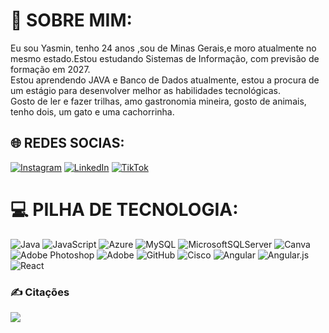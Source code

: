 # 💫 SOBRE MIM:
Eu sou Yasmin, tenho 24 anos ,sou de Minas Gerais,e moro atualmente no mesmo estado.Estou estudando Sistemas de Informação, com previsão de formação em 2027.<br>Estou aprendendo JAVA e Banco de Dados atualmente, estou a procura de um estágio para desenvolver melhor as habilidades tecnológicas.<br>
Gosto de ler e fazer trilhas, amo gastronomia mineira, gosto de animais, tenho dois, um gato e uma cachorrinha.

## 🌐 REDES SOCIAS:
[![Instagram](https://img.shields.io/badge/Instagram-%23E4405F.svg?logo=Instagram&logoColor=white)](https://instagram.com/yassmin_marttins) [![LinkedIn](https://img.shields.io/badge/LinkedIn-%230077B5.svg?logo=linkedin&logoColor=white)](https://linkedin.com/in/www.linkedin.com/in/yasmin-martins-de-souza-616b92171) [![TikTok](https://img.shields.io/badge/TikTok-%23000000.svg?logo=TikTok&logoColor=white)](https://tiktok.com/@@yasminmar_tins) 

# 💻 PILHA DE TECNOLOGIA:
![Java](https://img.shields.io/badge/java-%23ED8B00.svg?style=for-the-badge&logo=openjdk&logoColor=white) ![JavaScript](https://img.shields.io/badge/javascript-%23323330.svg?style=for-the-badge&logo=javascript&logoColor=%23F7DF1E) ![Azure](https://img.shields.io/badge/azure-%230072C6.svg?style=for-the-badge&logo=microsoftazure&logoColor=white) ![MySQL](https://img.shields.io/badge/mysql-4479A1.svg?style=for-the-badge&logo=mysql&logoColor=white) ![MicrosoftSQLServer](https://img.shields.io/badge/Microsoft%20SQL%20Server-CC2927?style=for-the-badge&logo=microsoft%20sql%20server&logoColor=white) ![Canva](https://img.shields.io/badge/Canva-%2300C4CC.svg?style=for-the-badge&logo=Canva&logoColor=white) ![Adobe Photoshop](https://img.shields.io/badge/adobe%20photoshop-%2331A8FF.svg?style=for-the-badge&logo=adobe%20photoshop&logoColor=white) ![Adobe](https://img.shields.io/badge/adobe-%23FF0000.svg?style=for-the-badge&logo=adobe&logoColor=white) ![GitHub](https://img.shields.io/badge/github-%23121011.svg?style=for-the-badge&logo=github&logoColor=white) ![Cisco](https://img.shields.io/badge/cisco-%23049fd9.svg?style=for-the-badge&logo=cisco&logoColor=black) ![Angular](https://img.shields.io/badge/angular-%23DD0031.svg?style=for-the-badge&logo=angular&logoColor=white) ![Angular.js](https://img.shields.io/badge/angular.js-%23E23237.svg?style=for-the-badge&logo=angularjs&logoColor=white) ![React](https://img.shields.io/badge/react-%2320232a.svg?style=for-the-badge&logo=react&logoColor=%2361DAFB)


### ✍️ Citações
![](https://quotes-github-readme.vercel.app/api?type=horizontal&theme=radical)

